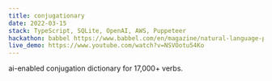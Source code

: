 ```yaml
---
title: conjugationary
date: 2022-03-15
stack: TypeScript, SQLite, OpenAI, AWS, Puppeteer
hackathon: babbel https://www.babbel.com/en/magazine/natural-language-processing
live_demo: https://www.youtube.com/watch?v=NSVOotu54Ko
---
```


ai-enabled conjugation dictionary for 17,000+ verbs.
